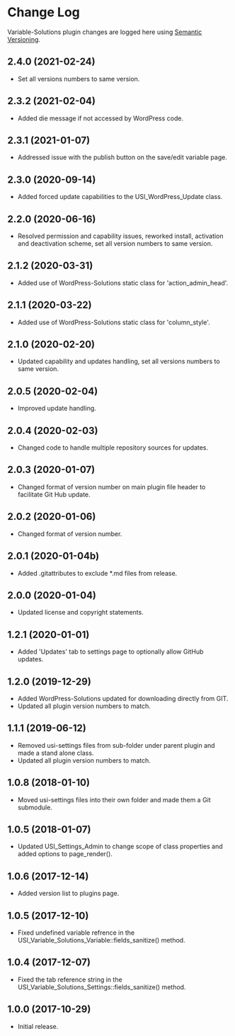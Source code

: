 # Change Log #

Variable-Solutions plugin changes are logged here using <a href="http://semver.org/">Semantic Versioning</a>.

## 2.4.0 (2021-02-24) ##
* Set all versions numbers to same version.

## 2.3.2 (2021-02-04) ##
* Added die message if not accessed by WordPress code.

## 2.3.1 (2021-01-07) ##
* Addressed issue with the publish button on the save/edit variable page.

## 2.3.0 (2020-09-14) ##
* Added forced update capabilities to the USI_WordPress_Update class.

## 2.2.0 (2020-06-16) ##
* Resolved permission and capability issues, reworked install, activation and deactivation scheme, set all version numbers to same version.

## 2.1.2 (2020-03-31) ##
* Added use of WordPress-Solutions static class for 'action_admin_head'.

## 2.1.1 (2020-03-22) ##
* Added use of WordPress-Solutions static class for 'column_style'.

## 2.1.0 (2020-02-20) ##
* Updated capability and updates handling, set all versions numbers to same version.

## 2.0.5 (2020-02-04) ##
* Improved update handling.

## 2.0.4 (2020-02-03) ##
* Changed code to handle multiple repository sources for updates.

## 2.0.3 (2020-01-07) ##
* Changed format of version number on main plugin file header to facilitate Git Hub update.

## 2.0.2 (2020-01-06) ##
* Changed format of version number.

## 2.0.1 (2020-01-04b) ##
* Added .gitattributes to exclude *.md files from release.

## 2.0.0 (2020-01-04) ##
* Updated license and copyright statements.

## 1.2.1 (2020-01-01) ##
* Added 'Updates' tab to settings page to optionally allow GitHub updates.

## 1.2.0 (2019-12-29) ##
* Added WordPress-Solutions updated for downloading directly from GIT.
* Updated all plugin version numbers to match.

## 1.1.1 (2019-06-12) ##
* Removed usi-settings files from sub-folder under parent plugin and made a stand alone class.
* Updated all plugin version numbers to match.

## 1.0.8 (2018-01-10) ##
* Moved usi-settings files into their own folder and made them a Git submodule.

## 1.0.5 (2018-01-07) ##
* Updated USI_Settings_Admin to change scope of class properties and added options to page_render().

## 1.0.6 (2017-12-14) ##
* Added version list to plugins page.

## 1.0.5 (2017-12-10) ##
* Fixed undefined variable refrence in the USI_Variable_Solutions_Variable::fields_sanitize() method.

## 1.0.4 (2017-12-07) ##
* Fixed the tab reference string in the USI_Variable_Solutions_Settings::fields_sanitize() method.

## 1.0.0 (2017-10-29) ##
* Initial release.

